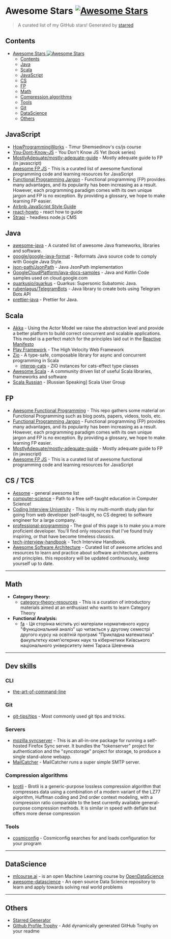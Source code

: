 # Awesome Stars [![Awesome Stars](https://awesome.re/badge-flat2.svg)](https://awesome.re)

> A curated list of my GitHub stars!  Generated by [starred](https://github.com/maguowei/starred)


## Contents

- [Awesome Stars ![Awesome Stars](https://awesome.re/badge.svg)](#awesome-stars)
    - [Contents](#contents)
    - [Java](#java)
    - [Scala](#scala)
    - [JavaScript](#javascript)
    - [CS](#cs)
    - [FP](#fp)
    - [Math](#math)
    - [Compression algorithms](#compression-algorithms)
    - [Tools](#tools)
    - [Git](#git)
    - [DataScience](#datascience)
    - [Others](#others)

## JavaScript
- [HowProgrammingWorks](https://github.com/HowProgrammingWorks/Index) - Timur Shemsedinov's cs/js course
- [You-Dont-Know-JS](https://github.com/getify/You-Dont-Know-JS) - You Don't Know JS Yet (book series)
- [MostlyAdequate/mostly-adequate-guide](https://github.com/MostlyAdequate/mostly-adequate-guide) - Mostly adequate guide to FP (in javascript)
- [Awesome FP JS](https://github.com/stoeffel/awesome-fp-js) - This is a curated list of awesome functional programming code and learning resources for JavaScript
- [Functional Programming Jargon](https://github.com/hemanth/functional-programming-jargon) - Functional programming (FP) provides many advantages, and its popularity has been increasing as a result. However, each programming paradigm comes with its own unique jargon and FP is no exception. By providing a glossary, we hope to make learning FP easier.
- [Airbnb JavaScript Style Guide](https://github.com/airbnb/javascript)
- [react-howto](https://github.com/petehunt/react-howto) - react how to guide
- [Strapi](https://github.com/strapi/strapi) - headless node.js CMS

## Java
- [awesome-java](https://github.com/akullpp/awesome-java) - A curated list of awesome Java frameworks, libraries and software.
- [google/google-java-format](https://github.com/google/google-java-format) - Reformats Java source code to comply with Google Java Style.
- [json-path/JsonPath](https://github.com/json-path/JsonPath) - Java JsonPath implementation
- [GoogleCloudPlatform/java-docs-samples](https://github.com/GoogleCloudPlatform/java-docs-samples) - Java and Kotlin Code samples used on cloud.google.com
- [quarkusio/quarkus](https://github.com/quarkusio/quarkus) - Quarkus: Supersonic Subatomic Java.
- [rubenlagus/TelegramBots](https://github.com/rubenlagus/TelegramBots) - Java library to create bots using Telegram Bots API
- [prettier-java](https://github.com/jhipster/prettier-java) - Prettier for Java.

## Scala
- [Akka](https://github.com/akka/akka) - Using the Actor Model we raise the abstraction level and provide a better platform to build correct concurrent and scalable applications. This model is a perfect match for the principles laid out in the [Reactive Manifesto](www.reactivemanifesto.org)
- [Play Framework](https://github.com/playframework/playframework) - The High Velocity Web Framework
- [Zio](https://github.com/zio/zio) - A type-safe, composable library for async and concurrent programming in Scala
  - [interop-cats](https://github.com/zio/interop-cats) - ZIO instances for cats-effect type classes 
- [Awesome Scala](https://github.com/lauris/awesome-scala) - A community driven list of useful Scala libraries, frameworks and software
- [Scala Russian](https://github.com/scala-russian/about) - [Russian Speaking] Scala User Group

## FP
- [Awesome Functional Programming](https://github.com/lucasviola/awesome-functional-programming) - This repo gathers some material on Functional Programming such as blog posts, papers, videos, tools, etc.
- [Functional Programming Jargon](https://github.com/hemanth/functional-programming-jargon) - Functional programming (FP) provides many advantages, and its popularity has been increasing as a result. However, each programming paradigm comes with its own unique jargon and FP is no exception. By providing a glossary, we hope to make learning FP easier.
- [MostlyAdequate/mostly-adequate-guide](https://github.com/MostlyAdequate/mostly-adequate-guide) - Mostly adequate guide to FP (in javascript)
- [Awesome FP JS](https://github.com/stoeffel/awesome-fp-js) - This is a curated list of awesome functional programming code and learning resources for JavaScript

## CS / TCS
- [Aesome](https://github.com/sindresorhus/awesome) - general awesome list
- [computer-science](https://github.com/ossu/computer-science) - Path to a free self-taught education in Computer Science!
- [Coding Interview University](https://github.com/jwasham/coding-interview-university) - This is my multi-month study plan for going from web developer (self-taught, no CS degree) to software engineer for a large company.
- [professional-programming](https://github.com/charlax/professional-programming) - The goal of this page is to make you a more proficient developer. You'll find only resources that I've found truly inspiring, or that have become timeless classics.
- [tech-interview-handbook](https://github.com/yangshun/tech-interview-handbook) - Tech Interview Handbook.
- [Awesome Software Architecture](https://github.com/mehdihadeli/awesome-software-architecture) - Curated list of awesome articles and resources to learn and practice about software architecture, patterns and principles. this repository will be updated continuously, keep yourself up to date.

---

## Math
- **Category theory:**  
    - [category-theory-resources](https://github.com/prathyvsh/category-theory-resources) - This is a curation of introductory materials aimed at an enthusiast who wants to learn Category Theory
- **Functional Analysis:**
    - [fa](https://github.com/Sky-Nik/fa) - Ця сторінка містить усі матеріали нормативного курсу "Функціональний аналіз" що читається у другому семестрі другого курсу на освітній програмі "Прикладна математика" факультетку комп'ютерних наук та кібернетики Київського національного університету імені Тараса Шевченка

---

## Dev skills

### CLI
- [the-art-of-command-line](https://github.com/jlevy/the-art-of-command-line)

### Git
- [git-tips/tips](https://github.com/git-tips/tips) - Most commonly used git tips and tricks.

### Servers
- [mozilla syncserver](https://github.com/mozilla-services/syncserver) - This is an all-in-one package for running a self-hosted Firefox Sync server. It bundles the "tokenserver" project for authentication and the "syncstorage" project for storage, to produce a single stand-alone webapp.
- [MailCatcher](https://mailcatcher.me/) - MailCatcher runs a super simple SMTP server.

### Compression algorithms
- [brotli](https://github.com/google/brotli) - Brotli is a generic-purpose lossless compression algorithm that compresses data using a combination of a modern variant of the LZ77 algorithm, Huffman coding and 2nd order context modeling, with a compression ratio comparable to the best currently available general-purpose compression methods. It is similar in speed with deflate but offers more dense compression

### Tools
- [cosmiconfig](https://github.com/davidtheclark/cosmiconfig) - Cosmiconfig searches for and loads configuration for your program

---

## DataScience
- [mlcourse.ai](https://github.com/Yorko/mlcourse.ai) - is an open Machine Learning course by [OpenDataScience](https://ods.ai/)
- [awesome-datascience](https://github.com/academic/awesome-datascience) - An open source Data Science repository to learn and apply towards solving real world problems

---

## Others
- [Starred Generator](https://github.com/maguowei/starred)
- [Github Profile Trophy](https://github.com/ryo-ma/github-profile-trophy) - Add dynamically generated GitHub Trophy on your readme
